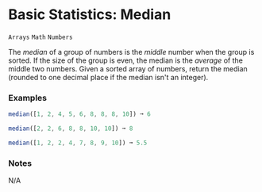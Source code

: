 # Basic Statistics: Median

`Arrays` `Math` `Numbers`

The _median_ of a group of numbers is the _middle_ number when the group is sorted. If the size of the group is even, the median is the _average_ of the middle two numbers. Given a sorted array of numbers, return the median (rounded to one decimal place if the median isn't an integer).

### Examples

```js
median([1, 2, 4, 5, 6, 8, 8, 8, 10]) ➞ 6

median([2, 2, 6, 8, 8, 10, 10]) ➞ 8

median([1, 2, 2, 4, 7, 8, 9, 10]) ➞ 5.5
```

### Notes

N/A
